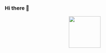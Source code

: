 ### Hi there 👋

<div id="header" align="center">
  <img src="https://avatars.githubusercontent.com/u/63383967?v=4" width="100"/>
</div>
